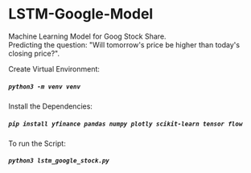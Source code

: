 # LSTM-Google-Model
Machine Learning Model for Goog Stock Share.\
Predicting the question: "Will tomorrow's price be higher than today's closing price?".

Create Virtual Environment:
##### `python3 -m venv venv`

Install the Dependencies:
##### `pip install yfinance pandas numpy plotly scikit-learn tensor flow`

To run the Script:
##### `python3 lstm_google_stock.py`
